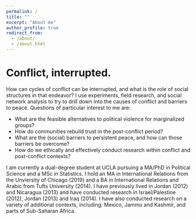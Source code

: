 ```yaml
---
permalink: /
title: ""
excerpt: "About me"
author_profile: true
redirect_from: 
  - /about/
  - /about.html
---
```


# Conflict, interrupted.

How can cycles of conflict can be interrupted, and what is the role of social structures in that endeavor? I use experiments, field research, and social network analysis to try to drill down into the causes of conflict and barriers to peace. Questions of particular interest to me are:

- What are the feasible alternatives to political violence for marginalized groups? 
- How do communities rebuild trust in the post-conflict period? 
- What are the (social) barriers to persistent peace, and how can those barriers be overcome?
- How do we ethically and effectively conduct research within conflict and post-conflict contexts?

I am currently a dual-degree student at UCLA pursuing a MA/PhD in Political Science and a MSc in Statistics. I hold an MA in International Relations from the Unviersity of Chicago (2019) and a BA in International Relations and Arabic from Tufts University (2014). I have previously lived in Jordan (2012) and Nicaragua (2013) and have conducted research in Israel/Palestine (2012), Jordan (2013) and Iraq (2014). I have also conducted research on a variety of additional contexts, including: Mexico, Jammu and Kashmir, and parts of Sub-Saharan Africa.






